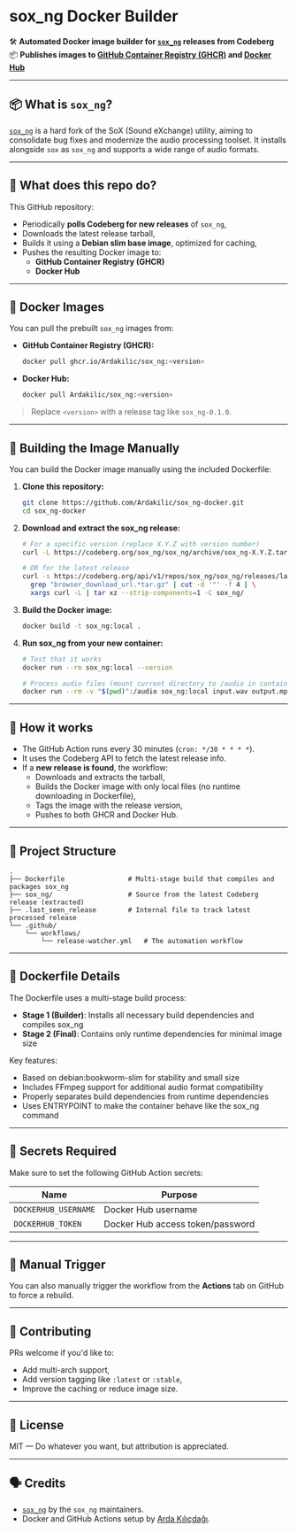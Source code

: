# sox_ng Docker Builder

🛠️ **Automated Docker image builder for [`sox_ng`](https://codeberg.org/sox_ng/sox_ng) releases from Codeberg**  
📦 **Publishes images to [GitHub Container Registry (GHCR)](https://ghcr.io) and [Docker Hub](https://hub.docker.com)**

---

## 📦 What is `sox_ng`?

[`sox_ng`](https://codeberg.org/sox_ng/sox_ng) is a hard fork of the SoX (Sound eXchange) utility, aiming to consolidate bug fixes and modernize the audio processing toolset. It installs alongside `sox` as `sox_ng` and supports a wide range of audio formats.

---

## 🔁 What does this repo do?

This GitHub repository:

- Periodically **polls Codeberg for new releases** of `sox_ng`,
- Downloads the latest release tarball,
- Builds it using a **Debian slim base image**, optimized for caching,
- Pushes the resulting Docker image to:
  - **GitHub Container Registry (GHCR)**
  - **Docker Hub**

---

## 🚀 Docker Images

You can pull the prebuilt `sox_ng` images from:

- **GitHub Container Registry (GHCR):**
  ```bash
  docker pull ghcr.io/Ardakilic/sox_ng:<version>
  ```

- **Docker Hub:**
  ```bash
  docker pull Ardakilic/sox_ng:<version>
  ```

> Replace `<version>` with a release tag like `sox_ng-0.1.0`.

---

## 🔨 Building the Image Manually

You can build the Docker image manually using the included Dockerfile:

1. **Clone this repository:**
   ```bash
   git clone https://github.com/Ardakilic/sox_ng-docker.git
   cd sox_ng-docker
   ```

2. **Download and extract the sox_ng release:**
   ```bash
   # For a specific version (replace X.Y.Z with version number)
   curl -L https://codeberg.org/sox_ng/sox_ng/archive/sox_ng-X.Y.Z.tar.gz | tar xz --strip-components=1 -C sox_ng/
   
   # OR for the latest release
   curl -s https://codeberg.org/api/v1/repos/sox_ng/sox_ng/releases/latest | \
     grep "browser_download_url.*tar.gz" | cut -d '"' -f 4 | \
     xargs curl -L | tar xz --strip-components=1 -C sox_ng/
   ```

3. **Build the Docker image:**
   ```bash
   docker build -t sox_ng:local .
   ```

4. **Run sox_ng from your new container:**
   ```bash
   # Test that it works
   docker run --rm sox_ng:local --version
   
   # Process audio files (mount current directory to /audio in container)
   docker run --rm -v "$(pwd)":/audio sox_ng:local input.wav output.mp3
   ```

---

## 🧠 How it works

- The GitHub Action runs every 30 minutes (`cron: */30 * * * *`).
- It uses the Codeberg API to fetch the latest release info.
- If a **new release is found**, the workflow:
  - Downloads and extracts the tarball,
  - Builds the Docker image with only local files (no runtime downloading in Dockerfile),
  - Tags the image with the release version,
  - Pushes to both GHCR and Docker Hub.

---

## 📁 Project Structure

```
.
├── Dockerfile                # Multi-stage build that compiles and packages sox_ng
├── sox_ng/                   # Source from the latest Codeberg release (extracted)
├── .last_seen_release        # Internal file to track latest processed release
└── .github/
    └── workflows/
        └── release-watcher.yml   # The automation workflow
```

---

## 🐳 Dockerfile Details

The Dockerfile uses a multi-stage build process:
- **Stage 1 (Builder)**: Installs all necessary build dependencies and compiles sox_ng
- **Stage 2 (Final)**: Contains only runtime dependencies for minimal image size

Key features:
- Based on debian:bookworm-slim for stability and small size
- Includes FFmpeg support for additional audio format compatibility
- Properly separates build dependencies from runtime dependencies
- Uses ENTRYPOINT to make the container behave like the sox_ng command

---

## 🔐 Secrets Required

Make sure to set the following GitHub Action secrets:

| Name                 | Purpose                          |
|----------------------|----------------------------------|
| `DOCKERHUB_USERNAME` | Docker Hub username              |
| `DOCKERHUB_TOKEN`    | Docker Hub access token/password |

---

## 🧪 Manual Trigger

You can also manually trigger the workflow from the **Actions** tab on GitHub to force a rebuild.

---

## 🤝 Contributing

PRs welcome if you'd like to:
- Add multi-arch support,
- Add version tagging like `:latest` or `:stable`,
- Improve the caching or reduce image size.

---

## 📜 License

MIT — Do whatever you want, but attribution is appreciated.

---

## 🗣 Credits

- [`sox_ng`](https://codeberg.org/sox_ng/sox_ng) by the `sox_ng` maintainers.
- Docker and GitHub Actions setup by [Arda Kılıçdağı](https://github.com/Ardakilic).